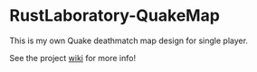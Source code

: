 # RustLaboratory-QuakeMap
This is my own Quake deathmatch map design for single player.

See the project [wiki](https://github.com/qnf613/RustLaboratory-QuakeMap/wiki) for more info!
